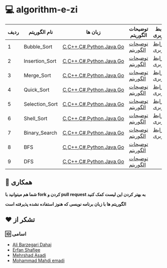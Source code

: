 # :computer: algorithm-e-zi

| ردیف | نام الگوریتم   | زبان ها                                                                                                                                                                                                                                                                                                                                                                                                                                                                                                                   | توضیحات الگوریتم                                                                                      | رابط کاربری                                                                                     | عملکرد | بیشتر بدانیم! |
| ---- | -------------- | ------------------------------------------------------------------------------------------------------------------------------------------------------------------------------------------------------------------------------------------------------------------------------------------------------------------------------------------------------------------------------------------------------------------------------------------------------------------------------------------------------------------------- | ----------------------------------------------------------------------------------------------------- | ----------------------------------------------------------------------------------------------- | ------ | ------------- |
| 1    | Bubble_Sort    | [C](https://github.com/MehrCodeLand/algorithm-e-zi/blob/main/Bubble_Sort/Bubble_Sort.c),[C++](https://github.com/MehrCodeLand/algorithm-e-zi/blob/main/Bubble_Sort/Bubble_Sort.cpp),[C#](),[Python](https://github.com/MehrCodeLand/algorithm-e-zi/blob/main/Bubble_Sort/Bubble_sort.py),[Java](https://github.com/MehrCodeLand/algorithm-e-zi/blob/main/Bubble_Sort/Bubble_Sort.java),[Go](<https://github.com/MehrCodeLand/algorithm-e-zi/blob/main/Bubble_Sort/Bubble_Sort(go)/main.go>)                               | [توضیحات الگوریتم](https://github.com/MehrCodeLand/algorithm-e-zi/blob/main/Bubble_Sort/README.md)    | [رابط کاربری](https://MehrCodeLand.github.io/algorithm-e-zi/Bubble_Sort/bubble-sort.html)       |
| 2    | Insertion_Sort | [C](https://github.com/MehrCodeLand/algorithm-e-zi/blob/main/Insertion_Sort/Insertion_Sort.c),[C++](https://github.com/MehrCodeLand/algorithm-e-zi/blob/main/Insertion_Sort/Insertion_Sort.cpp),[C#](),[Python](https://github.com/MehrCodeLand/algorithm-e-zi/blob/main/Insertion_Sort/Insertion_sort.py),[Java](https://github.com/MehrCodeLand/algorithm-e-zi/blob/main/Insertion_Sort/Insertion_Sort.java),[Go](<https://github.com/MehrCodeLand/algorithm-e-zi/blob/main/Insertion_Sort/Insertion_Sort(go)/main.go>) | [توضیحات الگوریتم]()                                                                                  | [رابط کاربری](https://MehrCodeLand.github.io/algorithm-e-zi/Insertion_Sort/insertion-sort.html) |
| 3    | Merge_Sort     | [C](https://github.com/MehrCodeLand/algorithm-e-zi/blob/main/Merge_Sort/Merge_Sort.c),[C++](https://github.com/MehrCodeLand/algorithm-e-zi/blob/main/Merge_Sort/Merge_Sort.cpp),[C#](),[Python](https://github.com/MehrCodeLand/algorithm-e-zi/blob/main/Merge_Sort/Merge_Sort.py),[Java](https://github.com/MehrCodeLand/algorithm-e-zi/blob/main/Merge_Sort/Merge_Sort.java),[Go](<https://github.com/MehrCodeLand/algorithm-e-zi/blob/main/Merge_Sort/Merge_Sort(go)/main.go>)                                         | [توضیحات الگوریتم](https://github.com/MehrCodeLand/algorithm-e-zi/blob/main/Merge_Sort/README.md)     | [رابط کاربری](https://MehrCodeLand.github.io/algorithm-e-zi/Merge_Sort/merge-sort.html)         |
| 4    | Quick_Sort     | [C](https://github.com/MehrCodeLand/algorithm-e-zi/blob/main/Quick_Sort/Quick_Sort.c),[C++](https://github.com/MehrCodeLand/algorithm-e-zi/blob/main/Quick_Sort/Quick_Sort.cpp),[C#](),[Python](https://github.com/MehrCodeLand/algorithm-e-zi/blob/main/Quick_Sort/Quick_Sort.py),[Java](https://github.com/MehrCodeLand/algorithm-e-zi/blob/main/Quick_Sort/Quick_Sort.java),[Go](<https://github.com/MehrCodeLand/algorithm-e-zi/blob/main/Quick_Sort/Quick_Sort(go)/main.go>)                                         | [توضیحات الگوریتم](https://github.com/MehrCodeLand/algorithm-e-zi/blob/main/Quick_Sort/README.md)     | [رابط کاربری](https://MehrCodeLand.github.io/algorithm-e-zi/Quick_Sort/quick-sort.html)         |
| 5    | Selection_Sort | [C](https://github.com/MehrCodeLand/algorithm-e-zi/blob/main/Selection_Sort/Selection_Sort.c),[C++](https://github.com/MehrCodeLand/algorithm-e-zi/blob/main/Selection_Sort/Selection_Sort.cpp),[C#](),[Python](https://github.com/MehrCodeLand/algorithm-e-zi/blob/main/Selection_Sort/Selection_Sort.py),[Java](https://github.com/MehrCodeLand/algorithm-e-zi/blob/main/Selection_Sort/Selection_Sort.java),[Go](<https://github.com/MehrCodeLand/algorithm-e-zi/blob/main/Selection_Sort/Selection_Sort(go)/main.go>) | [توضیحات الگوریتم](https://github.com/MehrCodeLand/algorithm-e-zi/blob/main/Selection_Sort/README.md) | [رابط کاربری](https://MehrCodeLand.github.io/algorithm-e-zi/Selection_Sort/selection-sort.html) |
| 6    | Shell_Sort     | [C](https://github.com/MehrCodeLand/algorithm-e-zi/blob/main/Shell_Sort/Shell_Sort.c),[C++](https://github.com/MehrCodeLand/algorithm-e-zi/blob/main/Shell_Sort/Shell_Sort.cpp),[C#](),[Python](https://github.com/MehrCodeLand/algorithm-e-zi/blob/main/Shell_Sort/Shell_sort.py),[Java](https://github.com/MehrCodeLand/algorithm-e-zi/blob/main/Shell_Sort/Shell_Sort.java),[Go](<https://github.com/MehrCodeLand/algorithm-e-zi/blob/main/Shell_Sort/Shell_Sort(go)/main.go>)                                         | [توضیحات الگوریتم]()                                                                                  | [رابط کاربری](https://MehrCodeLand.github.io/algorithm-e-zi/Shell_Sort/shell-sort.html)         |
| 7    | Binary_Search  | [C](https://github.com/MehrCodeLand/algorithm-e-zi/blob/main/Binary_Search/Binary_Search.c),[C++](https://github.com/MehrCodeLand/algorithm-e-zi/blob/main/Binary_Search/Binary_Search.cpp),[C#](),[Python](https://github.com/MehrCodeLand/algorithm-e-zi/blob/main/Binary_Search/Binary_Search.py),[Java](https://github.com/MehrCodeLand/algorithm-e-zi/blob/main/Binary_Search/Binary_Search.java),[Go](<https://github.com/MehrCodeLand/algorithm-e-zi/blob/main/Binary_Search/Binary_Search(go)/main.go>)           | [توضیحات الگوریتم](https://github.com/MehrCodeLand/algorithm-e-zi/blob/main/Binary_Search/README.md)  | [رابط کاربری](https://MehrCodeLand.github.io/algorithm-e-zi/Binary_Search/binary-search.html)   |
| 8    | BFS            | [C](https://github.com/MehrCodeLand/algorithm-e-zi/blob/main/BFS/BFS.c),[C++](https://github.com/MehrCodeLand/algorithm-e-zi/blob/main/BFS/BFS.cpp),[C#](),[Python](),[Java](),[Go]()                                                                                                                                                                                                                                                                                                                                     | [توضیحات الگوریتم]()                                                                                  |
| 9    | DFS            | [C](https://github.com/MehrCodeLand/algorithm-e-zi/blob/main/DFS/DFS.c),[C++](https://github.com/MehrCodeLand/algorithm-e-zi/blob/main/DFS/DFS.cpp),[C#](),[Python](https://github.com/MehrCodeLand/algorithm-e-zi/blob/main/DFS/DFS.py),[Java](https://github.com/MehrCodeLand/algorithm-e-zi/blob/main/DFS/DFS.java),[Go](<https://github.com/MehrCodeLand/algorithm-e-zi/blob/main/DFS/DFS(go)/main.go>)                                                                                                               | [توضیحات الگوریتم]()                                                                                  |

## :handshake: همکاری

**شما هم میتوانید با fork کردن و pull request به بهتر کردن این لیست کمک کنید**

**الگوریتم ها با زبان برنامه نویسی که هنوز استفاده نشده پذیرفته است**

## :heart: تشکر از

### :id: اسامی

- [Ali Barzegari Dahaj](https://github.com/Ali-Barzegari-d)
- [Erfan Shafiee](https://github.com/erfanshafieeee)
- [Mehrshad Asadi](https://github.com/MehrCodeLand)
- [Mohammad Mahdi emadi]()
